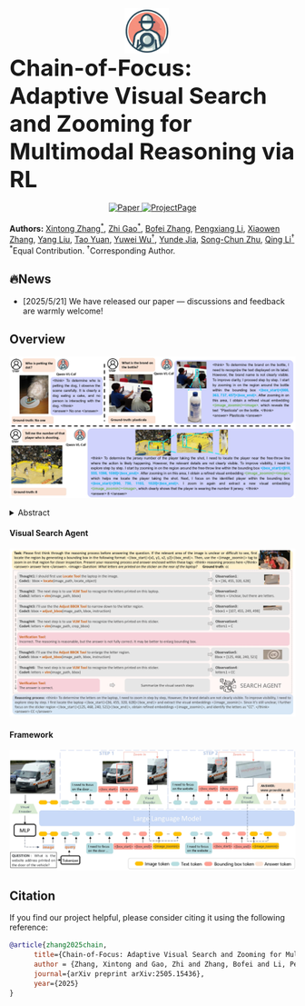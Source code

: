 <div align="center">
  <div style="display: flex; align-items: center; justify-content: center; flex-wrap: wrap; text-align: left;">
    <img src="assets/icon.png" alt="logo" height="80" style="margin-right: 20px;">
    <h1 style="font-size: 40px; font-weight: bold; margin: 0;">
      Chain-of-Focus: Adaptive Visual Search and Zooming for Multimodal Reasoning via RL
    </h1>
  </div>


  <br>


  <a href="https://arxiv.org/abs/2505.15436v1">
    <img src="https://img.shields.io/badge/ArXiv-CoF-brown?logo=arxiv" alt="Paper">
  </a>
  <a href="https://cof-reasoning.github.io/">
    <img src="https://img.shields.io/badge/Website-ProjectPage-yellow" alt="ProjectPage">
  </a>
</div>


<br>
<span>
<b>Authors:</b> 
<a class="name" target="_blank" href="https://github.com/xtong-zhang">Xintong Zhang<sup>*</sup></a>, 
<a class="name" target="_blank" href="https://zhigao2017.github.io/">Zhi Gao<sup>*</sup></a>, 
<a class="name" target="_blank" href="https://bofei5675.github.io/">Bofei Zhang</a>, 
<a class="name" target="_blank" href="https://pengxiang-li.github.io/">Pengxiang Li</a>, 
<a class="name" target="_blank" href="https://adatwi.github.io/">Xiaowen Zhang</a>, 
<a class="name" target="_blank" href="https://adatwi.github.io/">Yang Liu</a>, 
<a class="name" target="_blank" href="https://adatwi.github.io/">Tao Yuan</a>, 
<a class="name" target="_blank" href="https://wu-yuwei-bit.github.io/">Yuwei Wu<sup>†</sup></a>, 
<a class="name" target="_blank" href="https://scholar.google.com/citations?user=Sl6TV7gAAAAJ&hl=en">Yunde Jia</a>, 
<a class="name" target="_blank" href="https://www.zhusongchun.net/">Song-Chun Zhu</a>, 
<a class="name" target="_blank" href="https://liqing.io/">Qing Li<sup>†</sup></a>
<br>
<sup>*</sup>Equal Contribution. 
<sup>†</sup>Corresponding Author.
</span>


## 🔥News
- [2025/5/21] We have released our paper — discussions and feedback are warmly welcome!


## Overview

![overview](./assets/teaser.jpg)

<details><summary>Abstract</summary> 
Vision language models (VLMs) have achieved impressive performance across a variety of computer vision tasks. However, the multimodal reasoning capability has not been fully explored in existing models. In this paper, we propose a Chain-of-Focus (CoF) method that allows VLMs to perform adaptive focusing and zooming in on key image regions based on obtained visual cues and the given questions, achieving efficient multimodal reasoning. To enable this CoF capability, we present a two-stage training pipeline, including supervised fine-tuning (SFT) and reinforcement learning (RL). In the SFT stage, we construct the MM-CoF dataset, comprising 3K samples derived from a visual agent designed to adaptively identify key regions to solve visual tasks with different image resolutions and questions. We use MM-CoF to fine-tune the Qwen2.5-VL model for cold start. In the RL stage, we leverage the outcome accuracies and formats as rewards to update the Qwen2.5-VL model, enabling further refining the search and reasoning strategy of models without human priors. Our model achieves significant improvements on multiple benchmarks. On the V* benchmark that requires strong visual reasoning capability, our model outperforms existing VLMs by 5% among 8 image resolutions ranging from 224 to 4K, demonstrating the effectiveness of the proposed CoF method and facilitating the more efficient deployment of VLMs in practical applications.
</details>

#### Visual Search Agent
![visual_search_agent](./assets/visual_agent.jpg)

#### Framework
![framework](./assets/model_inference.jpg)



## Citation
If you find our project helpful, please consider citing it using the following reference:
```bibtex
@article{zhang2025chain,
      title={Chain-of-Focus: Adaptive Visual Search and Zooming for Multimodal Reasoning via RL},
      author = {Zhang, Xintong and Gao, Zhi and Zhang, Bofei and Li, Pengxiang and Zhang, Xiaowen and Liu, Yang and Yuan, Tao and Wu, Yuwei and Jia, Yunde and Zhu, Song-Chun and Qing Li},
      journal={arXiv preprint arXiv:2505.15436},
      year={2025}
}
```
